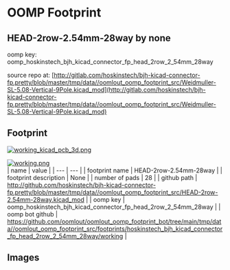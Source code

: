 # OOMP Footprint  
## HEAD-2row-2.54mm-28way  by none  
  
oomp key: oomp_hoskinstech_bjh_kicad_connector_fp_head_2row_2_54mm_28way  
  
source repo at: [http://gitlab.com/hoskinstech/bjh-kicad-connector-fp.pretty/blob/master/tmp/data//oomlout_oomp_footprint_src/Weidmuller-SL-5.08-Vertical-9Pole.kicad_mod](http://gitlab.com/hoskinstech/bjh-kicad-connector-fp.pretty/blob/master/tmp/data//oomlout_oomp_footprint_src/Weidmuller-SL-5.08-Vertical-9Pole.kicad_mod)  
## Footprint  
  
[![working_kicad_pcb_3d.png](working_kicad_pcb_3d_600.png)](working_kicad_pcb_3d.png)  
  
[![working.png](working_600.png)](working.png)  
| name | value | 
| --- | --- | 
| footprint name | HEAD-2row-2.54mm-28way | 
| footprint description | None | 
| number of pads | 28 | 
| github path | http://github.com/hoskinstech/bjh-kicad-connector-fp.pretty/blob/master/tmp/data//oomlout_oomp_footprint_src/HEAD-2row-2.54mm-28way.kicad_mod | 
| oomp key | oomp_hoskinstech_bjh_kicad_connector_fp_head_2row_2_54mm_28way | 
| oomp bot github | https://github.com/oomlout/oomlout_oomp_footprint_bot/tree/main/tmp/data//oomlout_oomp_footprint_src/footprints/hoskinstech_bjh_kicad_connector_fp_head_2row_2_54mm_28way/working | 
## Images  
